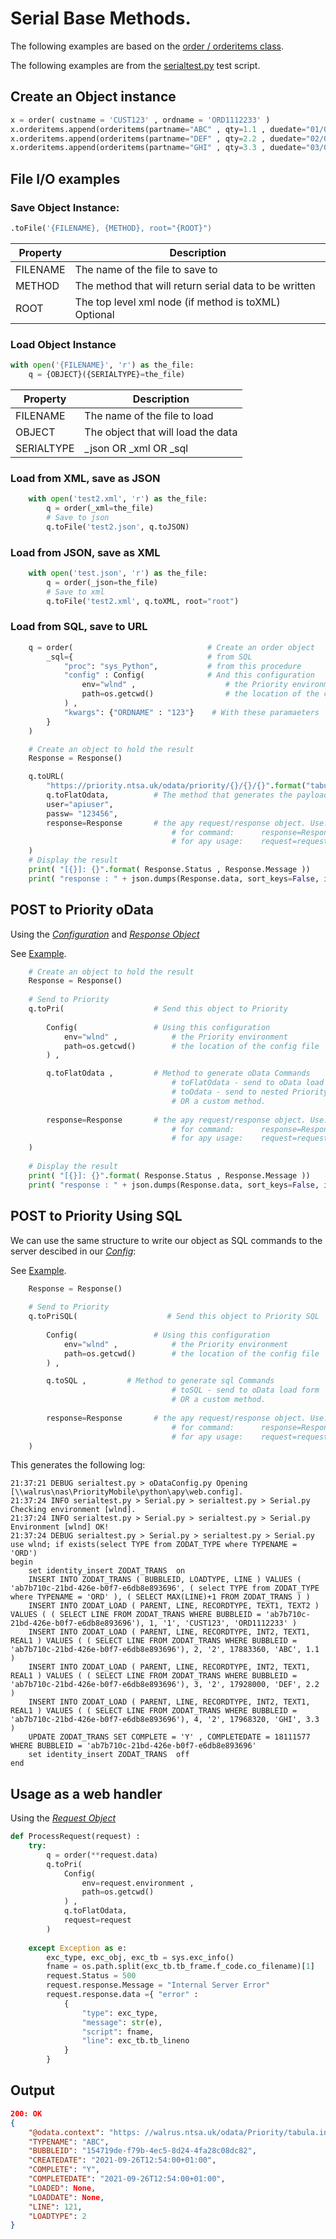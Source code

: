 # Serial Base Methods.

The following examples are based on the [order / orderitems class](serial.md "order / orderitems class").

The following examples are from the [serialtest.py](../package/tests/serialtest.py#L165 "serialtest.py") test script.

## Create an Object instance
```python
x = order( custname = 'CUST123' , ordname = 'ORD1112233' )
x.orderitems.append(orderitems(partname="ABC" , qty=1.1 , duedate="01/01/2022"))
x.orderitems.append(orderitems(partname="DEF" , qty=2.2 , duedate="02/01/2022"))
x.orderitems.append(orderitems(partname="GHI" , qty=3.3 , duedate="03/01/2022"))

```

## File I/O examples

### Save Object Instance: 
```python
.toFile('{FILENAME}, {METHOD}, root="{ROOT}")
```

| Property      |Description                            |
|---------------|---------------------------------------|
|FILENAME| The name of the file to save to|
|METHOD| The method that will return serial data to be written|
|ROOT| The top level xml node (if method is toXML) Optional|

### Load Object Instance
```python
with open('{FILENAME}', 'r') as the_file:        
    q = {OBJECT}({SERIALTYPE}=the_file)
```
| Property      |Description                            |
|---------------|---------------------------------------|
|FILENAME| The name of the file to load|
|OBJECT| The object that will load the data|
|SERIALTYPE| _json OR _xml OR _sql|

### Load from XML, save as JSON
```python      
    with open('test2.xml', 'r') as the_file:        
        q = order(_xml=the_file)
        # Save to json
        q.toFile('test2.json', q.toJSON)
```

### Load from JSON, save as XML
```python      
    with open('test.json', 'r') as the_file:        
        q = order(_json=the_file)
        # Save to xml
        q.toFile('test2.xml', q.toXML, root="root")

```

### Load from SQL, save to URL
```python    
    q = order(                              # Create an order object
        _sql={                              # from SQL
            "proc": "sys_Python",           # from this procedure
            "config" : Config(              # And this configuration
                env="wlnd" ,                    # the Priority environment
                path=os.getcwd()                # the location of the config file
            ) , 
            "kwargs": {"ORDNAME" : "123"}    # With these paramaeters
        }
    )

    # Create an object to hold the result
    Response = Response()

    q.toURL(
        "https://priority.ntsa.uk/odata/priority/{}/{}/{}".format("tabula.ini" , "wlnd" , "ZODA_TRANS"),
        q.toFlatOdata,			# The method that generates the payload
        user="apiuser",	
        passw= "123456",
        response=Response       # the apy request/response object. Use:
                                    # for command:      response=Response   (a new response is used)
                                    # for apy usage:    request=request     (the request.response is used)            
    )
    # Display the result
    print( "[{}]: {}".format( Response.Status , Response.Message ))
    print( "response : " + json.dumps(Response.data, sort_keys=False, indent=4 ))

```

## POST to Priority oData
Using the *[Configuration](serial.md "Config Object")* and *[Response Object](apy.md "Response Object")*

See [Example](../transport/cl#running-our-exe "Example").
```python  
    # Create an object to hold the result
    Response = Response()
    
    # Send to Priority
    q.toPri(                    # Send this object to Priority
        
        Config(                 # Using this configuration
            env="wlnd" ,            # the Priority environment
            path=os.getcwd()        # the location of the config file
        ) , 

        q.toFlatOdata ,         # Method to generate oData Commands
                                    # toFlatOdata - send to oData load form
                                    # toOdata - send to nested Priority forms
                                    # OR a custom method.
        
        response=Response       # the apy request/response object. Use:
                                    # for command:      response=Response   (a new response is used)
                                    # for apy usage:    request=request     (the request.response is used)
    )
    
    # Display the result
    print( "[{}]: {}".format( Response.Status , Response.Message ))
    print( "response : " + json.dumps(Response.data, sort_keys=False, indent=4 ))
```

## POST to Priority Using SQL
We can use the same structure to write our object as SQL commands to the server descibed in our *[Config](oDataConfig.md "Config Object")*:

See [Example](../transport/cl#writing-to-sql "Example").
```python
    Response = Response()
    
    # Send to Priority
    q.toPriSQL(                    # Send this object to Priority SQL
        
        Config(                 # Using this configuration
            env="wlnd" ,            # the Priority environment
            path=os.getcwd()        # the location of the config file
        ) , 

        q.toSQL ,         # Method to generate sql Commands
                                    # toSQL - send to oData load form                                    
                                    # OR a custom method.
        
        response=Response       # the apy request/response object. Use:
                                    # for command:      response=Response   (a new response is used)
                                    # for apy usage:    request=request     (the request.response is used)
    )

```

This generates the following log:
```
21:37:21 DEBUG serialtest.py > oDataConfig.py Opening [\\walrus\nas\PriorityMobile\python\apy\web.config].
21:37:24 INFO serialtest.py > Serial.py > serialtest.py > Serial.py Checking environment [wlnd].
21:37:24 INFO serialtest.py > Serial.py > serialtest.py > Serial.py Environment [wlnd] OK!
21:37:24 DEBUG serialtest.py > Serial.py > serialtest.py > Serial.py use wlnd; if exists(select TYPE from ZODAT_TYPE where TYPENAME = 'ORD')
begin
	set identity_insert ZODAT_TRANS  on
	INSERT INTO ZODAT_TRANS ( BUBBLEID, LOADTYPE, LINE ) VALUES ( 'ab7b710c-21bd-426e-b0f7-e6db8e893696', ( select TYPE from ZODAT_TYPE where TYPENAME = 'ORD' ), ( SELECT MAX(LINE)+1 FROM ZODAT_TRANS ) )
	INSERT INTO ZODAT_LOAD ( PARENT, LINE, RECORDTYPE, TEXT1, TEXT2 ) VALUES ( ( SELECT LINE FROM ZODAT_TRANS WHERE BUBBLEID = 'ab7b710c-21bd-426e-b0f7-e6db8e893696'), 1, '1', 'CUST123', 'ORD1112233' )
	INSERT INTO ZODAT_LOAD ( PARENT, LINE, RECORDTYPE, INT2, TEXT1, REAL1 ) VALUES ( ( SELECT LINE FROM ZODAT_TRANS WHERE BUBBLEID = 'ab7b710c-21bd-426e-b0f7-e6db8e893696'), 2, '2', 17883360, 'ABC', 1.1 )
	INSERT INTO ZODAT_LOAD ( PARENT, LINE, RECORDTYPE, INT2, TEXT1, REAL1 ) VALUES ( ( SELECT LINE FROM ZODAT_TRANS WHERE BUBBLEID = 'ab7b710c-21bd-426e-b0f7-e6db8e893696'), 3, '2', 17928000, 'DEF', 2.2 )
	INSERT INTO ZODAT_LOAD ( PARENT, LINE, RECORDTYPE, INT2, TEXT1, REAL1 ) VALUES ( ( SELECT LINE FROM ZODAT_TRANS WHERE BUBBLEID = 'ab7b710c-21bd-426e-b0f7-e6db8e893696'), 4, '2', 17968320, 'GHI', 3.3 )
	UPDATE ZODAT_TRANS SET COMPLETE = 'Y' , COMPLETEDATE = 18111577 WHERE BUBBLEID = 'ab7b710c-21bd-426e-b0f7-e6db8e893696'
	set identity_insert ZODAT_TRANS  off
end

```
	
## Usage as a web handler
Using the *[Request Object](apy.md "Request Object")*
```python
def ProcessRequest(request) :
    try:
        q = order(**request.data)        
        q.toPri(
            Config(
                env=request.environment , 
                path=os.getcwd()
            ) , 
            q.toFlatOdata, 
            request=request 
        )        
    
    except Exception as e:
        exc_type, exc_obj, exc_tb = sys.exc_info()
        fname = os.path.split(exc_tb.tb_frame.f_code.co_filename)[1]        
        request.Status = 500
        request.response.Message = "Internal Server Error"
        request.response.data ={ "error" :
            {
                "type": exc_type,
                "message": str(e),
                "script": fname,
                "line": exc_tb.tb_lineno
            }
        } 
```

## Output
``` json
200: OK
{
    "@odata.context": "https: //walrus.ntsa.uk/odata/Priority/tabula.ini/wlnd/$metadata#ZODA_TRANS/$entity",
    "TYPENAME": "ABC",
    "BUBBLEID": "154719de-f79b-4ec5-8d24-4fa28c08dc82",
    "CREATEDATE": "2021-09-26T12:54:00+01:00",
    "COMPLETE": "Y",
    "COMPLETEDATE": "2021-09-26T12:54:00+01:00",
    "LOADED": None,
    "LOADDATE": None,
    "LINE": 121,
    "LOADTYPE": 2
}
```
